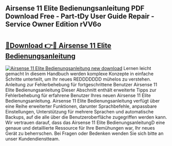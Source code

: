 ## Airsense 11 Elite Bedienungsanleitung PDF Download Free - Part-tDy User Guide Repair - Service Owner Edition rVV6o

# <h2><a href="http://df5bo6j.blite.top/?on=Airsense+11+Elite+Bedienungsanleitung">🔗Download 👉🔴 Airsense 11 Elite Bedienungsanleitung</a></h2>

[![Airsense 11 Elite Bedienungsanleitung new download](https://i.imgur.com/lujVjoI.png)](http://df5bo6j.blite.top/?on=Airsense+11+Elite+Bedienungsanleitung)
Lernen leicht gemacht In diesem Handbuch werden komplexe Konzepte in einfache Schritte unterteilt, um Ihr neues REDDDDDDD mühelos zu verstehen. Anleitung zur Fehlerbehebung für fortgeschrittene Benutzer Airsense 11 Elite Bedienungsanleitung Dieser Abschnitt enthält erweiterte Tipps zur Fehlerbehebung für erfahrene Benutzer Ihres neuen Airsense 11 Elite Bedienungsanleitung. Airsense 11 Elite Bedienungsanleitung verfügt über eine Reihe erweiterter Funktionen, darunter Sprachbefehle, anpassbare Einstellungen, Unterstützung für mehrere Sprachen und automatische Backups, auf die alle über die Benutzeroberfläche zugegriffen werden kann. Wir vertrauen darauf, dass das Airsense 11 Elite BedienungsanleitungD eine genaue und detaillierte Ressource für Ihre Bemühungen war, Ihr neues Gerät zu beherrschen. Bei Fragen oder Bedenken wenden Sie sich bitte an unser Kundendienstteam.
